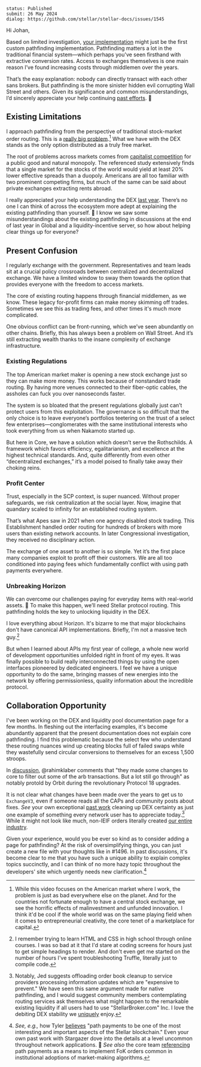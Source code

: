 ~~~
status: Published
submit: 26 May 2024
dialog: https://github.com/stellar/stellar-docs/issues/1545
~~~

Hi Johan,

Based on limited investigation, [your implementation](https://github.com/future-tense/stellar-pathfinder-server) might just be the first custom pathfinding implementation. Pathfinding matters a lot in the traditional financial system—which perhaps you've seen firsthand with extractive conversion rates. Access to exchanges themselves is one main reason I’ve found increasing costs through middlemen over the years.

That’s the easy explanation: nobody can directly transact with each other sans brokers. But pathfinding is the more sinister hidden evil corrupting Wall Street and others. Given its significance and common misunderstandings, I’d sincerely appreciate your help continuing [past efforts](https://wooten.link/liquidity). 💜

## Existing Limitations

I approach pathfinding from the perspective of traditional stock-market order routing. This is a [really big problem](https://youtu.be/bP74RBTE8kI?t=406).[^int] What we have with the DEX stands as the only option distributed as a truly free market.

The root of problems across markets comes from [capitalist competition](https://dx.doi.org/10.1017/S0022109019000814) for a public good and natural monopoly. The referenced study extensively finds that a single market for the stocks of the world would yield at least 20% lower effective spreads than a duopoly. Americans are all too familiar with two prominent competing firms, but much of the same can be said about private exchanges extracting rents abroad.

I really appreciated your help understanding the DEX [last year](https://discord.com/channels/897514728459468821/907476473739354153/1273108124194050140). There’s no one I can think of across the ecosystem more adept at explaining the existing pathfinding than yourself. 💜 I know we saw some misunderstandings about the existing pathfinding in discussions at the end of last year in Global and a liquidity-incentive server, so how about helping clear things up for everyone?

## Present Confusion

I regularly exchange with the government. Representatives and team leads sit at a crucial policy crossroads between centralized and decentralized exchange. We have a limited window to sway them towards the option that provides everyone with the freedom to access markets.

The core of existing routing happens through financial middlemen, as we know. These legacy for-profit firms can make money skimming off trades. Sometimes we see this as trading fees, and other times it's much more complicated.

One obvious conflict can be front-running, which we’ve seen abundantly on other chains. Briefly, this has always been a problem on Wall Street. And it’s still extracting wealth thanks to the insane complexity of exchange infrastructure.

### Existing Regulations

The top American market maker is opening a new stock exchange just so they can make more money. This works because of nonstandard trade routing. By having more venues connected to their fiber-optic cables, the assholes can fuck you over nanoseconds faster.

The system is so bloated that the present regulations globally just can’t protect users from this exploitation. The governance is so difficult that the only choice is to leave everyone’s portfolios teetering on the trust of a select few enterprises—conglomerates with the same institutional interests who took everything from us when Nakamoto started up.

But here in Core, we have a solution which doesn’t serve the Rothschilds. A framework which favors efficiency, egalitarianism, and excellence at the highest technical standards. And, quite differently from even other “decentralized exchanges,” it’s a model poised to finally take away their choking reins.

### Profit Center

Trust, especially in the SCP context, is super nuanced. Without proper safeguards, we risk centralization at the social layer. Now, imagine that quandary scaled to infinity for an established routing system.

That’s what Apes saw in 2021 when one agency disabled stock trading. This Establishment handled order routing for hundreds of brokers with more users than existing network accounts. In later Congressional investigation, they received no disciplinary action.

The exchange of one asset to another is so simple. Yet it’s the first place many companies exploit to profit off their customers. We are all too conditioned into paying fees which fundamentally conflict with using path payments everywhere.

### Unbreaking Horizon

We can overcome our challenges paying for everyday items with real-world assets. 🧠 To make this happen, we’ll need Stellar protocol routing. This pathfinding holds the key to unlocking liquidity in the DEX.

I love everything about Horizon. It's bizarre to me that major blockchains don't have canonical API implementations. Briefly, I'm not a massive tech guy.[^xc]

But when I learned about APIs my first year of college, a whole new world of development opportunities unfolded right in front of my eyes. It was finally possible to build really interconnected things by using the open interfaces pioneered by dedicated engineers. I feel we have a unique opportunity to do the same, bringing masses of new energies into the network by offering permissionless, quality information about the incredible protocol.

## Collaboration Opportunity

I've been working on the DEX and liquidity pool documentation page for a few months. In fleshing out the interfacing examples, it's become abundantly apparent that the present documentation does not explain core pathfinding. I find this problematic because the select few who understand these routing nuances wind up creating blocks full of failed swaps while they wastefully send circular conversions to themselves for an excess 1,500 stroops.

In [discussion](https://discord.com/channels/897514728459468821/966788672164855829/1372112718948995134), @rahimklaber comments that "they made some changes to core to filter out some of the arb transactions. But a lot still go through" as notably protold by Orbit during the revolutionary Protocol 18 upgrades.

It is not clear what changes have been made over the years to get us to `ExchangeV3`, even if someone reads all the CAPs and community posts about fixes. _See_ your own exceptional [past work](https://github.com/stellar/stellar-protocol/issues/36#issuecomment-396448926) cleaning up DEX certainty as just one example of something every network user has to appreciate today.[^jed] While it might not look like much, non-IEIF orders literally created [our entire industry](https://www.reddit.com/r/Superstonk/comments/12fj2d7/naked_short_and_greedy_wall_streets_failure_to).

Given your experience, would you be ever so kind as to consider adding a page for pathfinding? At the risk of oversimplifying things, you can just create a new file with your thoughts like in #1496. In past discussions, it's become clear to me that you have such a unique ability to explain complex topics succinctly, and I can think of no more hazy topic throughout the developers' site which urgently needs new clarification.[^terminus]


[^int]: While this video focuses on the American market where I work, the problem is just as bad everywhere else on the planet. And for the countries not fortunate enough to have a central stock exchange, we see the horrific effects of malinvestment and unfunded innovation. I think it'd be cool if the whole world was on the same playing field when it comes to entrepreneurial creativity, the core tenet of a marketplace for capital.

[^xc]: I remember trying to learn HTML and CSS in high school through online courses. I was so bad at it that I'd stare at coding screens for hours just to get simple headings to render. And don't even get me started on the number of hours I've spent troubleshooting Truffle, literally just to compile code.

[^jed]: Notably, Jed suggests offloading order book cleanup to service providers processing information updates which are "expensive to prevent." We have seen this same argument made for native pathfinding, and I would suggest community members contemplating routing services ask themselves what might happen to the remarkable existing liquidity if all users had to use "StellarBroker.com" Inc. I love the debiting DEX stability we [uniquely](https://github.com/XRPLF/rippled/issues/1257) enjoy.

[^terminus]: _See, e.g.,_ how Tyler [believes](https://youtu.be/KzlSgSPStz8?t=164) "path payments to be one of the most interesting and important aspects of the Stellar blockchain." Even your own past work with Stargazer dove into the details at a level uncommon throughout network applications. 🚀 _See also_ the core team [referencing](https://groups.google.com/g/stellar-dev/c/zks0oi4v-7g/m/sbw5vtstCwAJ) path payments as a means to implement FoK orders common in institutional adoptions of market-making algorithms.
